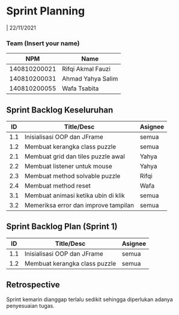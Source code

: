 # Sprint Planning 
| 22/11/2021

### Team (Insert your name)
| NPM           | Name        |
| ------------- |-------------|
| 140810200021  | Rifqi Akmal Fauzi    |
| 140810200031  | Ahmad Yahya Salim    |
| 140810200055  | Wafa Tsabita |

## Sprint Backlog Keseluruhan 
| ID  | Title/Desc | Asignee | 
| --- | ---------- | ------- | 
| 1.1 |	Inisialisasi OOP dan JFrame | semua |
| 1.2 | Membuat kerangka class puzzle | semua |
| 2.1 |	Membuat grid dan tiles puzzle awal | Yahya |
| 2.2 | Membuat listener untuk mouse | Yahya |
| 2.3 | Membuat method solvable puzzle	| Rifqi |
| 2.4 | Membuat method reset | Wafa |
| 3.1 | Membuat animasi ketika ubin di klik | semua |
| 3.2 | Memeriksa error dan improve tampilan | semua |

## Sprint Backlog Plan (Sprint 1)
| ID  | Title/Desc | Asignee | 
| --- | ---------- | ------- | 
| 1.1 |	Inisialisasi OOP dan JFrame | semua |
| 1.2 | Membuat kerangka class puzzle | semua |

## Retrospective 

Sprint kemarin dianggap terlalu sedikit sehingga diperlukan adanya penyesuaian tugas.
